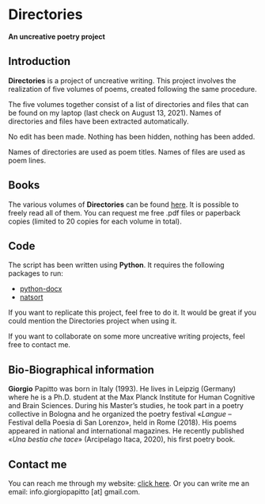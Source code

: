 # Directories
**An uncreative poetry project**

## Introduction
**Directories** is a project of uncreative writing. This project involves the realization of five volumes of poems, created following the same procedure. 

The five volumes together consist of a list of directories and files that can be found on my laptop (last check on August 13, 2021). Names of directories and files have been extracted automatically. 

No edit has been made. Nothing has been hidden, nothing has been added. 

Names of directories are used as poem titles. Names of files are used as poem lines. 

## Books
The various volumes of **Directories** can be found [here](https://www.giorgiopapitto-poesia.it/directories). It is possible to freely read all of them. You can request me free .pdf files or paperback copies (limited to 20 copies for each volume in total).

## Code
The script has been written using **Python**. It requires the following packages to run:
- [python-docx](https://pypi.org/project/python-docx/)
- [natsort](https://pypi.org/project/natsort/)

If you want to replicate this project, feel free to do it. It would be great if you could mention the Directories project when using it.

If you want to collaborate on some more uncreative writing projects, feel free to contact me.

## Bio-Biographical information
**Giorgio** Papitto was born in Italy (1993). He lives in Leipzig (Germany) where he is a Ph.D. student at the Max Planck Institute for Human Cognitive and Brain Sciences. During his Master’s studies, he took part in a poetry collective in Bologna and he organized the poetry festival «_Langue_ – Festival della Poesia di San Lorenzo», held in Rome (2018). His poems appeared in national and international magazines. He recently published «_Una bestia che tace_» (Arcipelago Itaca, 2020), his first poetry book. 

## Contact me
You can reach me through my website: [click here](https://www.giorgiopapitto-poesia.it/). 
Or you can write me an email: info.giorgiopapitto [at] gmail.com.

